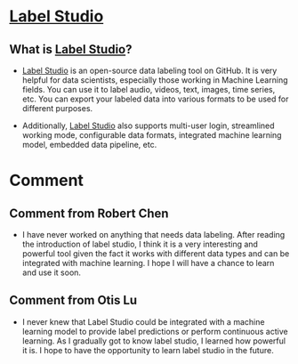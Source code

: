 # [Label Studio](https://github.com/heartexlabs/label-studio)

## What is [Label Studio](https://github.com/heartexlabs/label-studio)?

- [Label Studio](https://github.com/heartexlabs/label-studio) is an open-source data labeling tool on GitHub. It is very helpful for data scientists, especially those working in Machine Learning fields. You can use it to label audio, videos, text, images, time series, etc. You can export your labeled data into various formats to be used for different purposes.

- Additionally, [Label Studio](https://github.com/heartexlabs/label-studio) also supports multi-user login, streamlined working mode, configurable data formats, integrated machine learning model, embedded data pipeline, etc.

# Comment
## Comment from Robert Chen
- I have never worked on anything that needs data labeling. After reading the introduction of label studio, I think it is a very interesting and powerful tool given the fact it works with different data types and can be integrated with machine learning. I hope I will have a chance to learn and use it soon.

## Comment from Otis Lu
- I never knew that Label Studio could be integrated with a machine learning model to provide label predictions or perform continuous active learning. As I gradually got to know label studio, I learned how powerful it is. I hope to have the opportunity to learn label studio in the future.